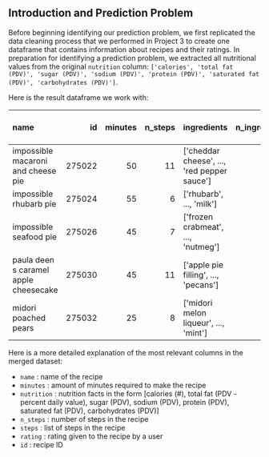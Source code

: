 ## Introduction and Prediction Problem
Before beginning identifying our prediction problem, we first replicated the data cleaning process that we performed in Project 3 to create one dataframe that contains information about recipes and their ratings. In preparation for identifying a prediction problem, we extracted all nutritional values from the original `nutrition` column: `['calories', 'total fat (PDV)', 'sugar (PDV)', 'sodium (PDV)', 'protein (PDV)', 'saturated fat (PDV)', 'carbohydrates (PDV)']`. 

Here is the result dataframe we work with:

| name                                  |     id |   minutes |   n_steps | ingredients                                                                                                                            |   n_ingredients |   average_rating |   calories |   total fat (PDV) |   sugar (PDV) |   sodium (PDV) |   protein (PDV) |   saturated fat (PDV) |   carbohydrates (PDV) |
|:--------------------------------------|-------:|----------:|----------:|:---------------------------------------------------------------------------------------------------------------------------------------|----------------:|-----------------:|-----------:|------------------:|--------------:|---------------:|----------------:|----------------------:|----------------------:|
| impossible macaroni and cheese pie    | 275022 |        50 |        11 | ['cheddar cheese', ..., 'red pepper sauce']                                                 |               7 |                3 |      386.1 |                34 |             7 |             24 |              41 |                    62 |                     8 |
| impossible rhubarb pie                | 275024 |        55 |         6 | ['rhubarb', ..., 'milk']                                                          |               8 |                3 |      377.1 |                18 |           208 |             13 |              13 |                    30 |                    20 |
| impossible seafood pie                | 275026 |        45 |         7 | ['frozen crabmeat', ..., 'nutmeg']                     |               9 |                3 |      326.6 |                30 |            12 |             27 |              37 |                    51 |                     5 |
| paula deen s caramel apple cheesecake | 275030 |        45 |        11 | ['apple pie filling', ..., 'pecans'] |               9 |                5 |      577.7 |                53 |           149 |             19 |              14 |                    67 |                    21 |
| midori poached pears                  | 275032 |        25 |         8 | ['midori melon liqueur', ..., 'mint']        |               9 |                5 |      386.9 |                 0 |           347 |              0 |               1 |                     0 |                    33 |

Here is a more detailed explanation of the most relevant columns in the merged dataset:
-   `name` : name of the recipe
-   `minutes` : amount of minutes required to make the recipe
-   `nutrition` : nutrition facts in the form [calories (#), total fat (PDV - percent daily value), sugar (PDV), sodium (PDV), protein (PDV), saturated fat (PDV), carbohydrates (PDV)]
-   `n_steps` : number of steps in the recipe
-   `steps` : list of steps in the recipe
-   `rating` : rating given to the recipe by a user
-   `id` : recipe ID
